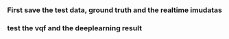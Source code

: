 ### First save the test data, ground truth and the realtime imudatas


### test the vqf and the deeplearning result